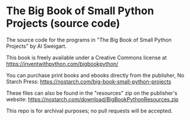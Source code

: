 # The Big Book of Small Python Projects (source code)

The source code for the programs in "The Big Book of Small Python Projects" by Al Sweigart.

This book is freely available under a Creative Commons license at https://inventwithpython.com/bigbookpython/

You can purchase print books and ebooks directly from the publisher, No Starch Press: https://nostarch.com/big-book-small-python-projects

These files can also be found in the "resources" zip on the publisher's website: https://nostarch.com/download/BigBookPythonResources.zip

This repo is for archival purposes; no pull requests will be accepted.